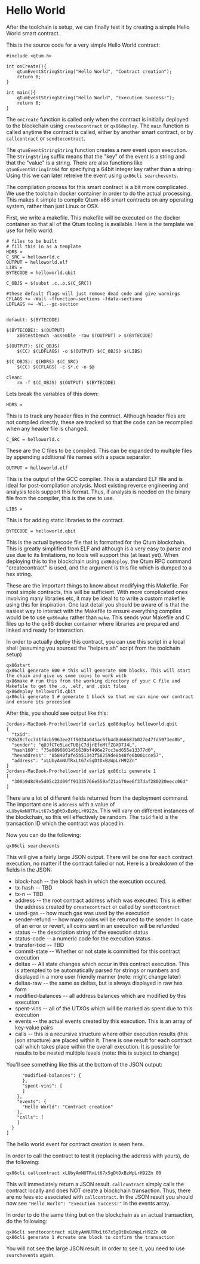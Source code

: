 # Hello World

After the toolchain is setup, we can finally test it by creating a simple Hello World smart contract.

This is the source code for a very simple Hello World contract:

    #include <qtum.h>

    int onCreate(){
        qtumEventStringString("Hello World", "Contract creation");
        return 0;
    }

    int main(){
        qtumEventStringString("Hello World", "Execution Success!");
        return 0;
    }


The `onCreate` function is called only when the contract is initially deployed to the blockchain using `createcontract` or `qx86deploy`. The `main` function is called anytime the contract is called, either by another smart contract, or by `callcontract` or `sendtocontract`. 

The `qtumEventStringString` function creates a new event upon execution. The `StringString` suffix means that the "key" of the event is a string and that the "value" is a string. There are also functions like `qtumEventStringInt64` for specifying a 64bit integer key rather than a string. Using this we can later retreive the event using `qx86cli searchevents`. 

The compilation process for this smart contract is a bit more complicated. We use the toolchain docker container in order to do the actual processing. This makes it simple to compile Qtum-x86 smart contracts on any operating system, rather than just Linux or OSX. 

First, we write a makefile. This makefile will be executed on the docker container so that all of the Qtum tooling is available. Here is the template we use for hello world:

    # files to be built
    # fill this in as a template
    HDRS = 
    C_SRC = helloworld.c
    OUTPUT = helloworld.elf
    LIBS = 
    BYTECODE = helloworld.qbit

    C_OBJS = $(subst .c,.o,$(C_SRC))

    #these default flags will just remove dead code and give warnings
    CFLAGS += -Wall -ffunction-sections -fdata-sections
    LDFLAGS += -Wl,--gc-section


    default: $(BYTECODE)

    $(BYTECODE): $(OUTPUT)
        x86testbench -assemble -raw $(OUTPUT) > $(BYTECODE)

    $(OUTPUT): $(C_OBJS)
        $(CC) $(LDFLAGS) -o $(OUTPUT) $(C_OBJS) $(LIBS)

    $(C_OBJS): $(HDRS) $(C_SRC)
        $(CC) $(CFLAGS) -c $*.c -o $@

    clean:
        rm -f $(C_OBJS) $(OUTPUT) $(BYTECODE)


Lets break the variables of this down:

    HDRS = 

This is to track any header files in the contract. Although header files are not compiled directly, these are tracked so that the code can be recompiled when any header file is changed.

    C_SRC = helloworld.c

These are the C files to be compiled. This can be expanded to multiple files by appending additional file names with a space separator. 

    OUTPUT = helloworld.elf

This is the output of the GCC compiler. This is a standard ELF file and is ideal for post-compilation analysis. Most existing reverse engineering and analysis tools support this format. Thus, if analysis is needed on the binary file from the compiler, this is the one to use. 

    LIBS = 

This is for adding static libraries to the contract.

    BYTECODE = helloworld.qbit

This is the actual bytecode file that is formatted for the Qtum blockchain. This is greatly simplified from ELF and although is a very easy to parse and use due to its limitations, no tools will support this (at least yet). When deploying this to the blockchain using `qx86deploy`, the Qtum RPC command "createcontract" is used, and the argument is this file which is dumped to a hex string. 

These are the important things to know about modifying this Makefile. For most simple contracts, this will be sufficient. With more complicated ones involving many libraries etc, it may be ideal to to write a custom makefile using this for inspiration. One last detail you should be aware of is that the easiest way to interact with the Makefile to ensure everything compiles would be to use `qx86make` rather than `make`. This sends your Makefile and C files up to the qx86 docker container where libraries are prepared and linked and ready for interaction. 

In order to actually deploy this contract, you can use this script in a local shell (assuming you sourced the "helpers.sh" script from the toolchain setup)

    qx86start
    qx86cli generate 600 # this will generate 600 blocks. This will start the chain and give us some coins to work with
    qx86make # run this from the working directory of your C file and Makefile to get the .o, .elf, and .qbit files
    qx86deploy helloworld.qbit
    qx86cli generate 1 # generate 1 block so that we can mine our contract and ensure its processed

After this, you should see output like this:

    Jordans-MacBook-Pro:helloworld earlz$ qx86deploy helloworld.qbit
    {
      "txid": "02b28cfcc7d1fdcb5963ee2ff9024a045ac6fb4d8d66683b027e47fd5973ed0b",
      "sender": "qUJfCTe5LacTUBjC7djrEfoMtfZGXD7J4L",
      "hash160": "75e089080145b639bf496e27cc3ed655e13377d0",
      "hexaddress": "85840fafe5b51343f58259de8b48fe6b001cce57",
      "address": "xLUbyAmNUTRxLt67x5gDtDxBzWpLrH92Zn"
    }
    Jordans-MacBook-Pro:helloworld earlz$ qx86cli generate 1
    [
      "300b9d8d9e5d05c22d09ff91335766e559af21ab70ee6f37daf280220eecc06d"
    ]

There are a lot of different fields returned from the deployment command. The important one is `address` with a value of `xLUbyAmNUTRxLt67x5gDtDxBzWpLrH92Zn`. This will vary on different instances of the blockchain, so this will effectively be random. The `txid` field is the transaction ID which the contract was placed in. 

Now you can do the following:

    qx86cli searchevents

This will give a fairly large JSON output. There will be one for each contract execution, no matter if the contract failed or not. Here is a breakdown of the fields in the JSON:

* block-hash -- the block hash in which the execution occured. 
* tx-hash -- TBD
* tx-n -- TBD
* address -- the root contract address which was executed. This is either the address created by `createcontract` or called by `sendtocontract`
* used-gas -- how much gas was used by the execution
* sender-refund -- how many coins will be returned to the sender. In case of an error or revert, all coins sent in an execution will be refunded
* status -- the description string of the execution status
* status-code -- a numeric code for the execution status
* transfer-txid -- TBD
* commit-state -- Whether or not state is committed for this contract execution
* deltas -- All state changes which occur in this contract execution. This is attempted to be automatically parsed for strings or numbers and displayed in a more user friendly manner (note: might change later)
* deltas-raw -- the same as deltas, but is always displayed in raw hex form
* modified-balances -- all address balances which are modified by this execution
* spent-vins -- all of the UTXOs which will be marked as spent due to this execution
* events -- the actual events created by this execution. This is an array of key-value pairs
* calls -- this is a recursive structure where other execution results (this json structure) are placed within it. There is one result for each contract call which takes place within the overall execution. It is possible for results to be nested multiple levels (note: this is subject to change)

You'll see something like this at the bottom of the JSON output:

          "modified-balances": {
          },
          "spent-vins": [
          ]
        },
        "events": {
          "Hello World": "Contract creation"
        },
        "calls": [
        ]
      }
    ]

The hello world event for contract creation is seen here. 

In order to call the contract to test it (replacing the address with yours), do the following:

    qx86cli callcontract xLUbyAmNUTRxLt67x5gDtDxBzWpLrH92Zn 00

This will immediately return a JSON result. `callcontract` simply calls the contract locally and does NOT create a blockchain transaction. Thus, there are no fees etc associated with `callcontract`. In the JSON result you should now see `"Hello World": "Execution Success!"` in the events array. 

In order to do the same thing but on the blockchain as an actual transaction, do the following:

    qx86cli sendtocontract xLUbyAmNUTRxLt67x5gDtDxBzWpLrH92Zn 00
    qx86cli generate 1 #create one block to confirm the transaction

You will not see the large JSON result. In order to see it, you need to use `searchevents` again. 



